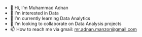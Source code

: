 - 👋 Hi, I’m Muhammad Adnan
- 👀 I’m interested in Data
- 🌱 I’m currently learning Data Analytics
- 💞️ I’m looking to collaborate on Data Analysis projects
- 📫 How to reach me via gmail: mr.adnan.manzor@gmail.com

<!---
m-adnan0/m-adnan0 is a ✨ special ✨ repository because its `README.md` (this file) appears on your GitHub profile.
You can click the Preview link to take a look at your changes.
--->
